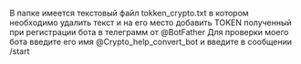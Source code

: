 В папке имеется текстовый файл tokken_crypto.txt в котором необходимо удалить текст и на его место добавить TOKEN полученный при регистрации бота в телеграмм от @BotFather
Для проверки моего бота введите его имя @Crypto_help_convert_bot и введите в сообщении /start

